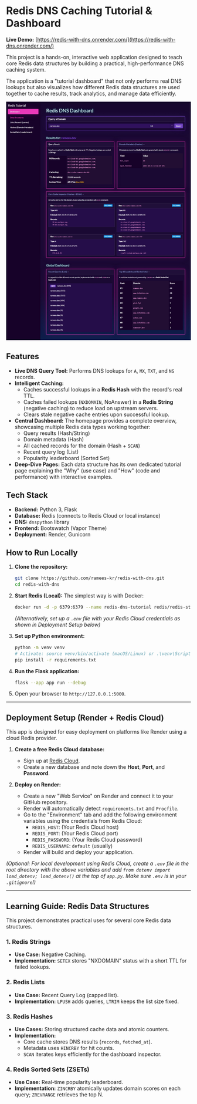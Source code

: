 # Redis DNS Caching Tutorial & Dashboard

**Live Demo:** [https://redis-with-dns.onrender.com/](https://redis-with-dns.onrender.com/)

This project is a hands-on, interactive web application designed to teach core Redis data structures by building a practical, high-performance DNS caching system.

The application is a "tutorial dashboard" that not only performs real DNS lookups but also visualizes how different Redis data structures are used together to cache results, track analytics, and manage data efficiently.

![Redis DNS Dashboard Screenshot](docs/screenshots/001-dashboard.jpeg)

## Features

- **Live DNS Query Tool:** Performs DNS lookups for `A`, `MX`, `TXT`, and `NS` records.
- **Intelligent Caching:**
  - Caches successful lookups in a **Redis Hash** with the record's real TTL.
  - Caches failed lookups (`NXDOMAIN`, NoAnswer) in a **Redis String** (negative caching) to reduce load on upstream servers.
  - Clears stale negative cache entries upon successful lookup.
- **Central Dashboard:** The homepage provides a complete overview, showcasing multiple Redis data types working together:
  - Query results (Hash/String)
  - Domain metadata (Hash)
  - All cached records for the domain (Hash + `SCAN`)
  - Recent query log (List)
  - Popularity leaderboard (Sorted Set)
- **Deep-Dive Pages:** Each data structure has its own dedicated tutorial page explaining the "Why" (use case) and "How" (code and performance) with interactive examples.

## Tech Stack

- **Backend:** Python 3, Flask
- **Database:** Redis (connects to Redis Cloud or local instance)
- **DNS:** `dnspython` library
- **Frontend:** Bootswatch (Vapor Theme)
- **Deployment:** Render, Gunicorn

## How to Run Locally

1.  **Clone the repository:**

    ```bash
    git clone https://github.com/ramees-kr/redis-with-dns.git
    cd redis-with-dns
    ```

2.  **Start Redis (Local):**
    The simplest way is with Docker:

    ```bash
    docker run -d -p 6379:6379 --name redis-dns-tutorial redis/redis-stack:latest
    ```

    _(Alternatively, set up a `.env` file with your Redis Cloud credentials as shown in Deployment Setup below)_

3.  **Set up Python environment:**

    ```bash
    python -m venv venv
    # Activate: source venv/bin/activate (macOS/Linux) or .\venv\Scripts\activate (Windows)
    pip install -r requirements.txt
    ```

4.  **Run the Flask application:**

    ```bash
    flask --app app run --debug
    ```

5.  Open your browser to `http://127.0.0.1:5000`.

---

## Deployment Setup (Render + Redis Cloud)

This app is designed for easy deployment on platforms like Render using a cloud Redis provider.

1.  **Create a free Redis Cloud database:**

    - Sign up at [Redis Cloud](https://redis.com/try-free/).
    - Create a new database and note down the **Host**, **Port**, and **Password**.

2.  **Deploy on Render:**
    - Create a new "Web Service" on Render and connect it to your GitHub repository.
    - Render will automatically detect `requirements.txt` and `Procfile`.
    - Go to the "Environment" tab and add the following environment variables using the credentials from Redis Cloud:
      - `REDIS_HOST`: (Your Redis Cloud host)
      - `REDIS_PORT`: (Your Redis Cloud port)
      - `REDIS_PASSWORD`: (Your Redis Cloud password)
      - `REDIS_USERNAME`: `default` (usually)
    - Render will build and deploy your application.

_(Optional: For local development using Redis Cloud, create a `.env` file in the root directory with the above variables and add `from dotenv import load_dotenv; load_dotenv()` at the top of `app.py`. Make sure `.env` is in your `.gitignore`!)_

---

## Learning Guide: Redis Data Structures

This project demonstrates practical uses for several core Redis data structures.

### 1. Redis Strings

- **Use Case:** Negative Caching.
- **Implementation:** `SETEX` stores "NXDOMAIN" status with a short TTL for failed lookups.

### 2. Redis Lists

- **Use Case:** Recent Query Log (capped list).
- **Implementation:** `LPUSH` adds queries, `LTRIM` keeps the list size fixed.

### 3. Redis Hashes

- **Use Cases:** Storing structured cache data and atomic counters.
- **Implementation:**
  - Core cache stores DNS results (`records`, `fetched_at`).
  - Metadata uses `HINCRBY` for hit counts.
  - `SCAN` iterates keys efficiently for the dashboard inspector.

### 4. Redis Sorted Sets (ZSETs)

- **Use Case:** Real-time popularity leaderboard.
- **Implementation:** `ZINCRBY` atomically updates domain scores on each query; `ZREVRANGE` retrieves the top N.
